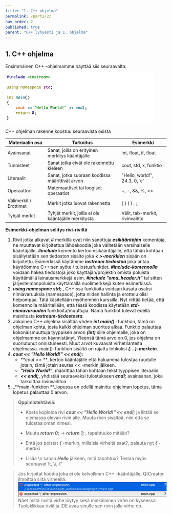 ```yaml
---
title: "1. C++ ohjelma"
permalink: /part1/2/
nav_order: 2
published: true
parent: "C++ lyhyesti ja 1. ohjelma"
---
```


## 1. C++ ohjelma

Ensimmäinen C++ -ohjelmamme näyttää siis seuraavalta:

![](/assets/images/1_ohjelma.png)

C++ ohjelman rakenne koostuu seuraavista osista

| Materiaalin osa | Tarkoitus | Esimerkki 
|----------|-------------|-------------|
| Avainsanat | Sanat, joilla on erityinen merkitys kääntäjälle | int, float, if, float
| Tunnisteet | Sanat jotka eivät ole rakennettu kieleen | cout, std, x, funktio
| Literaalit | Sanat, jotka suoraan koodissa määrittivät arvon | "Hello, world!", 24.3, 0, ’c’
| Operaattori | Matemaattiset tai loogiset operaatiot | +, -, &&, %, <<
| Välimerkit / Erottimet | Merkit jotka luovat rakennetta | { } ( ) , ;
| Tyhjät merkit | Tyhjät merkit, joilla ei ole kääntäjälle merkitystä | Välit, tab-merkit, rivinvaihto 


**Esimerkki-ohjelman selitys rivi-riviltä**

1. Rivit jotka alkavat # merkillä ovat niin sanottuja _**esikääntäjän**_ komentoja, ne muuttavat kirjoitettua lähdekoodia joka välitetään varsinaiselle kääntäjälle. _**#include**_ komento kertoo esikääntäjälle, että tähän kohtaan sisällytetään sen tiedoston sisältö joka _**< >-merkkien**_ sisään on kirjoitettu. Esimerkissä käytämme _**iostream tiedostoa**_ joka antaa käyttöömme C++:sen syöte / tulostusfunktiot.
_**#include-komennolla**_ voidaan hakea tiedostoja joko käyttäjän/projektin omista poluista käyttämällä lainausmerkkejä esim. _**#include ”oma_header.h”**_ tai sitten järjestelmänpoluista käyttämällä nuolimerkkejä kuten esimerkissä. 
2. _**using namespace std;**_ , C++:ssa funktioita voidaan kasata osaksi nimiavaruuksia (namespace), jotta niiden hallinta ja erottelu olisi helpompaa. Tätä käsitellään myöhemmin kurssilla. Nyt riittää tietää, että komennolla määritellään, että tässä koodissa käytetään _**std-nimiavaruuden**_ funktioita/muuttujia. Nämä funktiot tulevat edellä mainitusta _**iostream-tiedostosta**_. 
3. Jokainen C++ ohjelma sisältää yhden _**int main()**_ -funktion, tämä on ohjelman kohta, josta kaikki ohjelman suoritus alkaa. Funktio palauttaa kokonaismuuttuja tyyppisen arvon _**(int)**_ sille ohjelmalle, joka on ohjelmamme on käynnistänyt. Yleensä tämä arvo on 0, jos ohjelma on suoriutunut onnistuneesti. Muut arvot kuvaavat virhetilanteita ohjelmassa. main()-funktion sisältö on rajattu lohkoksi _**{...}-merkein**_.
4. _**cout << "Hello World!" << endl;**_:
    - _**cout << **_, kertoo kääntäjälle että haluamma tulostaa ruudulle jotain, tämä jotain seuraa << -merkin jälkeen.
    - _**"Hello World!"**_, määrittää tähän kohtaan tekstityyppisen literaalin
    -  _**<< endl;**_, yhdistää seuraavaksi tulostukseen _**endl;**_ avainsanan, joka tarkoittaa rivinvaihtoa
5. _**main-funktion **_lopussa on edellä mainittu ohjelman lopetus, tämä lopetus palauttaa 0 arvon. 


> **Oppimistehtäviä:**
> 
> - Koeta kopioida rivi _**cout << "Hello World!" << endl;**_ ja liittää se olemassa olevan rivin alle. Muuta rivin sisältöä, niin että se tulostaa oman nimesi.
>
> - Muuta _**return 0;**_ -> _**return 1;**_ , tapahtuuko mitään?
> 
> - Entä jos poistat _**{**_ -merkin, millaisia virheitä saat?, palauta nyt _**{**_ -merkki
> 
> - Lisää \\n sanan _**Hello**_ jälkeen, mitä tapahtuu? Testaa myös seuraavat \\t, \\\\, \\"


> Jos kirjoitat koodia joka ei ole kelvollinen C++ -kääntäjälle, QtCreator ilmoittaa siitä virheellä:![](/assets/images/virhe_idessa.png)
> Näet miltä riviltä virhe löytyy sekä minkälainen virhe on kyseessä. Tuplaklikkaa riviä ja IDE avaa sinulle sen rivin jolla virhe on.
